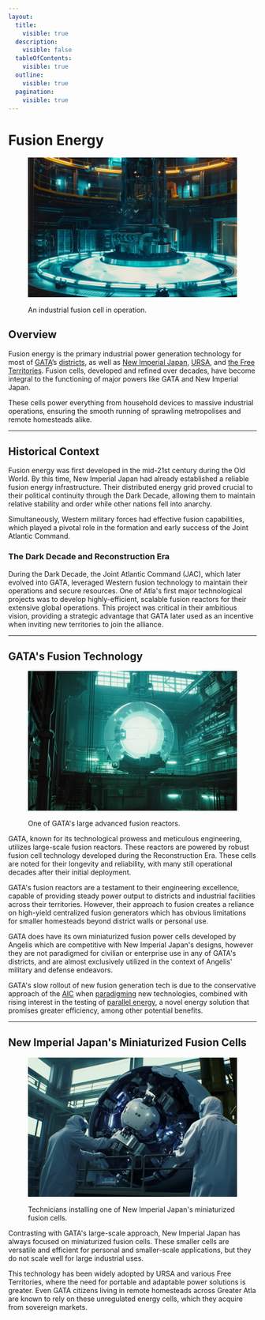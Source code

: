 ```yaml
---
layout:
  title:
    visible: true
  description:
    visible: false
  tableOfContents:
    visible: true
  outline:
    visible: true
  pagination:
    visible: true
---
```


# Fusion Energy

<figure><img src="../../.gitbook/assets/fusionenergy.png" alt=""><figcaption><p>An industrial fusion cell in operation.</p></figcaption></figure>

## **Overview**

Fusion energy is the primary industrial power generation technology for most of [GATA](../gata/)’s [districts](../gata/politics/districts.md), as well as [New Imperial Japan](../new-imperial-japan/), [URSA](../ursa/), and [the Free Territories](../free-territories/). Fusion cells, developed and refined over decades, have become integral to the functioning of major powers like GATA and New Imperial Japan.&#x20;

These cells power everything from household devices to massive industrial operations, ensuring the smooth running of sprawling metropolises and remote homesteads alike.

***

## **Historical Context**

Fusion energy was first developed in the mid-21st century during the Old World. By this time, New Imperial Japan had already established a reliable fusion energy infrastructure. Their distributed energy grid proved crucial to their political continuity through the Dark Decade, allowing them to maintain relative stability and order while other nations fell into anarchy.&#x20;

Simultaneously, Western military forces had effective fusion capabilities, which played a pivotal role in the formation and early success of the Joint Atlantic Command.

### The Dark Decade and Reconstruction Era

During the Dark Decade, the Joint Atlantic Command (JAC), which later evolved into GATA, leveraged Western fusion technology to maintain their operations and secure resources. One of Atla's first major technological projects was to develop highly-efficient, scalable fusion reactors for their extensive global operations. This project was critical in their ambitious vision, providing a strategic advantage that GATA later used as an incentive when inviting new territories to join the alliance.

***

## GATA's Fusion Technology

<figure><img src="../../.gitbook/assets/fusionenergy-8321.png" alt="" width="563"><figcaption><p>One of GATA's large advanced fusion reactors.</p></figcaption></figure>

GATA, known for its technological prowess and meticulous engineering, utilizes large-scale fusion reactors. These reactors are powered by robust fusion cell technology developed during the Reconstruction Era. These cells are noted for their longevity and reliability, with many still operational decades after their initial deployment.

GATA's fusion reactors are a testament to their engineering excellence, capable of providing steady power output to districts and industrial facilities across their territories. However, their approach to fusion creates a reliance on high-yield centralized fusion generators which has obvious limitations for smaller homesteads beyond district walls or personal use.

GATA does have its own miniaturized fusion power cells developed by Angelis which are competitive with New Imperial Japan's designs, however they are not paradigmed for civilian or enterprise use in any of GATA's districts, and are almost exclusively utilized in the context of Angelis' military and defense endeavors.

GATA's slow rollout of new fusion generation tech is due to the conservative approach of the [AIC](../gata/institutions/atlan-information-control-aic.md) when [paradigming](../gata/politics/paradigms.md) new technologies, combined with rising interest in the testing of [parallel energy](parallel-energy.md), a novel energy solution that promises greater efficiency, among other potential benefits.

***

## New Imperial Japan's Miniaturized Fusion Cells

<figure><img src="../../.gitbook/assets/fusionenergy-183.png" alt="" width="563"><figcaption><p>Technicians installing one of New Imperial Japan's miniaturized fusion cells.</p></figcaption></figure>

Contrasting with GATA's large-scale approach, New Imperial Japan has always focused on miniaturized fusion cells. These smaller cells are versatile and efficient for personal and smaller-scale applications, but they do not scale well for large industrial uses.

This technology has been widely adopted by URSA and various Free Territories, where the need for portable and adaptable power solutions is greater. Even GATA citizens living in remote homesteads across Greater Atla are known to rely on these unregulated energy cells, which they acquire from sovereign markets.
